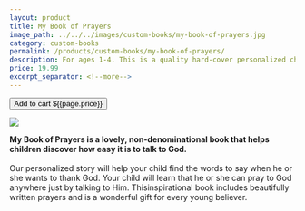 ```yaml
---
layout: product
title: My Book of Prayers
image_path: ../../../images/custom-books/my-book-of-prayers.jpg
category: custom-books
permalink: /products/custom-books/my-book-of-prayers/
description: For ages 1-4. This is a quality hard-cover personalized children's book. Washable hard covers. Fully illustrated color pages. 36 pages.
price: 19.99
excerpt_separator: <!--more-->
---
```


<button class="bg-blue-500 hover:bg-blue-700 text-white font-bold my-2 py-2 px-4 rounded w-full snipcart-add-item" 
data-item-id="my-book-of-prayers" 
data-item-price="19.99"
data-item-url="https://www.karenix.com/shop"
data-item-description="For ages 2-11. This is a quality hard-cover personalized children's book. Washable hard covers. Fully illustrated color pages. 35 pages."
data-item-image="{{page.image_path}}"
data-item-name="My Book of Prayers"
data-item-custom10-name="Age (optional)"
data-item-custom11-name="First Name"
data-item-custom12-name="Last Name"
data-item-custom13-name="Middle Name (optional)"
data-item-custom14-name="Use Nickname (optional)"
data-item-custom15-name="Hometown"
data-item-custom16-name="Friends"
data-item-custom17-name="Dedication (with love from)"
data-item-custom18-name="Book From (Mom & Dad"
data-item-custom19-name="Date of Gift"
data-item-custom20-name="Gender"
data-item-custom20-options="Please select|Boy|Girl">
Add to cart ${{page.price}}
</button>

<!--more-->

<div class="flex flex-wrap">
  <div class="w-64 p-4 h-auto">
    <a data-fancybox="gallery" href="{{ page.image_path }}"><img src="{{ page.image_path }}"></a>
  </div>
  <div class="sm:flex-1">
    <p class="p-4 text-gray-700">
      <strong>
My Book of Prayers is a lovely, non-denominational book that helps children discover how easy it is to talk to God.
</strong>
<br><br>
Our personalized story will help your child find the words to say when he or she wants to thank God. Your child will learn that he or she can pray to God anywhere just by talking to Him. Thisinspirational book includes beautifully written prayers and is a wonderful gift for every young believer.
    </p>
  </div>
</div>